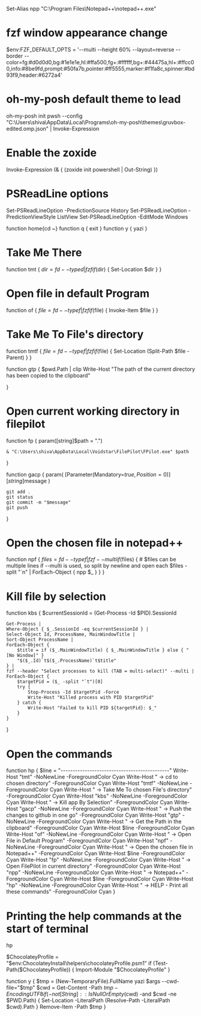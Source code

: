 Set-Alias npp "C:\Program Files\Notepad++\notepad++.exe"

# fzf window appearance change
$env:FZF_DEFAULT_OPTS = '--multi --height 60% --layout=reverse --border --color=fg:#d0d0d0,bg:#1e1e1e,hl:#ffa500,fg+:#ffffff,bg+:#44475a,hl+:#ffcc00,info:#8be9fd,prompt:#50fa7b,pointer:#ff5555,marker:#f1fa8c,spinner:#bd93f9,header:#6272a4'

# oh-my-posh default theme to lead
oh-my-posh init pwsh --config "C:\Users\shiva\AppData\Local\Programs\oh-my-posh\themes\gruvbox-edited.omp.json" | Invoke-Expression


# Enable the zoxide 
Invoke-Expression (& { (zoxide init powershell | Out-String) })

# PSReadLine options
Set-PSReadLineOption -PredictionSource History
Set-PSReadLineOption -PredictionViewStyle ListView
Set-PSReadLineOption -EditMode Windows

function home{cd ~}
function q { exit }
function y { yazi }

# Take Me There
function tmt {
	$dir = fd --type d | fzf
	if ($dir) {
		Set-Location $dir
	}
}

# Open file in default Program
function of {
	$file = fd --type f | fzf
	if ($file) {
		Invoke-Item $file
	}
}

# Take Me To File's directory
function tmtf {
	$file = fd --type f | fzf
	if ($file) {
		Set-Location (Split-Path $file -Parent)
	}
}

function gtp { 
	$pwd.Path | clip
	Write-Host "The path of the current directory has been copied to the clipboard"

}

# Open current working directory in filepilot 
function fp {
	param([string]$path = ".")

	& "C:\Users\shiva\AppData\Local\Voidstar\FilePilot\FPilot.exe" $path
}

function gacp {
	param(
		[Parameter(Mandatory=$true, Position=0)]
		[string]$message
	)
	
	git add .
	git status
	git commit -m "$message"
	git push
}

# Open the chosen file in notepad++
function npf {
	$files = fd --type f | fzf --multi
	if ($files) {
		# $files can be multiple lines if --multi is used, so split by newline and open each
		$files -split "`n" | ForEach-Object { npp $_ }
	}
}

# Kill file by selection
function kbs {
	$currentSessionId = (Get-Process -Id $PID).SessionId

	Get-Process |
	Where-Object { $_.SessionId -eq $currentSessionId } |
	Select-Object Id, ProcessName, MainWindowTitle |
	Sort-Object ProcessName |
	ForEach-Object {
		$title = if ($_.MainWindowTitle) { $_.MainWindowTitle } else { "[No Window]" }
		"$($_.Id)`t$($_.ProcessName)`t$title"
	} |
	fzf --header "Select processes to kill (TAB = multi-select)" --multi |
	ForEach-Object {
		$targetPid = ($_ -split "`t")[0]
		try {
			Stop-Process -Id $targetPid -Force
			Write-Host "Killed process with PID $targetPid"
		} catch {
			Write-Host "Failed to kill PID ${targetPid}: $_"
		}
	}
}

# Open the commands 
function hp {
	$line = "---------------------------------------------"
	Write-Host "tmt" -NoNewLine -ForegroundColor Cyan
	Write-Host " -> cd to chosen directory" -ForegroundColor Cyan
	Write-Host "tmtf" -NoNewLine -ForegroundColor Cyan
	Write-Host " -> Take Me To chosen File's directory" -ForegroundColor Cyan
	Write-Host "kbs" -NoNewLine -ForegroundColor Cyan
	Write-Host " -> Kill app By Selection" -ForegroundColor Cyan
	Write-Host "gacp" -NoNewLine -ForegroundColor Cyan
	Write-Host " -> Push the changes to github in one go" -ForegroundColor Cyan
	Write-Host "gtp" -NoNewLine -ForegroundColor Cyan
	Write-Host " -> Get the Path in the clipboard" -ForegroundColor Cyan
	Write-Host $line -ForegroundColor Cyan 
	Write-Host "of" -NoNewLine -ForegroundColor Cyan
	Write-Host     " -> Open File in Default Program" -ForegroundColor Cyan
	Write-Host "npf" -NoNewLine -ForegroundColor Cyan
	Write-Host " -> Open the chosen file in Notepad++" -ForegroundColor Cyan
	Write-Host $line -ForegroundColor Cyan 
	Write-Host "fp" -NoNewLine -ForegroundColor Cyan
	Write-Host " -> Open FilePilot in current directory" -ForegroundColor Cyan
	Write-Host "npp" -NoNewLine -ForegroundColor Cyan
	Write-Host " -> Notepad++" -ForegroundColor Cyan
	Write-Host $line -ForegroundColor Cyan 
	Write-Host "hp" -NoNewLine -ForegroundColor Cyan
	Write-Host " -> HELP - Print all these commands" -ForegroundColor Cyan
}

# Printing the help commands at the start of terminal
hp

$ChocolateyProfile = "$env:ChocolateyInstall\helpers\chocolateyProfile.psm1"
if (Test-Path($ChocolateyProfile)) {
  Import-Module "$ChocolateyProfile"
}

function y {
    $tmp = (New-TemporaryFile).FullName
    yazi $args --cwd-file="$tmp"
    $cwd = Get-Content -Path $tmp -Encoding UTF8
    if (-not [String]::IsNullOrEmpty($cwd) -and $cwd -ne $PWD.Path) {
        Set-Location -LiteralPath (Resolve-Path -LiteralPath $cwd).Path
    }
    Remove-Item -Path $tmp
}









